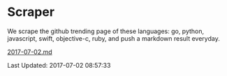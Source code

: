 # Scraper

We scrape the github trending page of these languages: go, python, javascript, swift, objective-c, ruby, and push a markdown result everyday.

[2017-07-02.md](https://github.com/henson/Scraper/blob/master/2017-07-02.md)

Last Updated: 2017-07-02 08:57:33